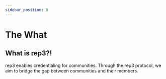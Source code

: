 ```yaml
---
sidebar_position: 0
---
```

# The What

## What is rep3?!

rep3 enables credentialing for communities. Through the rep3 protocol, we aim to bridge the gap between communities and their members.
